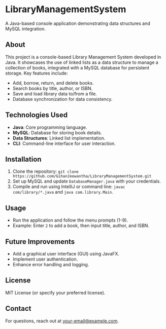 # LibraryManagementSystem

A Java-based console application demonstrating data structures and MySQL integration.

## About

This project is a console-based Library Management System developed in Java. It showcases the use of linked lists as a data structure to manage a collection of books, integrated with a MySQL database for persistent storage. Key features include:

- Add, borrow, return, and delete books.
- Search books by title, author, or ISBN.
- Save and load library data to/from a file.
- Database synchronization for data consistency.

## Technologies Used
- **Java**: Core programming language.
- **MySQL**: Database for storing book details.
- **Data Structures**: Linked list implementation.
- **CLI**: Command-line interface for user interaction.

## Installation
1. Clone the repository: `git clone https://github.com/GihanJeewantha/LibraryManagementSystem.git`
2. Set up MySQL and update `DatabaseManager.java` with your credentials.
3. Compile and run using IntelliJ or command line: `javac com/library/*.java` and `java com.library.Main`.

## Usage
- Run the application and follow the menu prompts (1-9).
- Example: Enter `2` to add a book, then input title, author, and ISBN.

## Future Improvements
- Add a graphical user interface (GUI) using JavaFX.
- Implement user authentication.
- Enhance error handling and logging.

## License
MIT License (or specify your preferred license).

## Contact
For questions, reach out at [your-email@example.com](mailto:jeewantha.dgihan@gmail.com).
